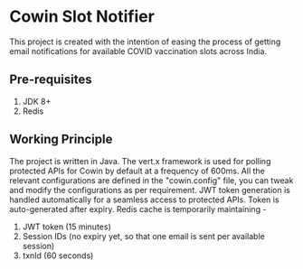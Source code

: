 # Cowin Slot Notifier
This project is created with the intention of easing the process of getting email notifications for available COVID vaccination slots across India.

## Pre-requisites
1. JDK 8+
2. Redis

## Working Principle
The project is written in Java. The vert.x framework is used for polling protected APIs for Cowin by default at a frequency of 600ms.
All the relevant configurations are defined in the "cowin.config" file, you can tweak and modify the configurations as per requirement.
JWT token generation is handled automatically for a seamless access to protected APIs. Token is auto-generated after expiry.
Redis cache is temporarily maintaining -
1. JWT token (15 minutes) 
2. Session IDs (no expiry yet, so that one email is sent per available session)
3. txnId (60 seconds)
